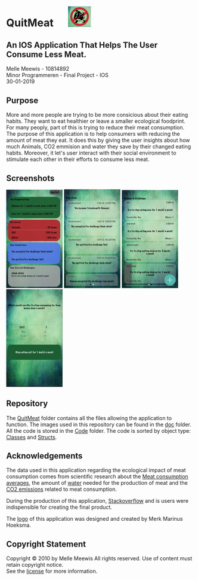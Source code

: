 # QuitMeat &nbsp;&nbsp;&nbsp;&nbsp; <img src="/doc/icon.png" width="12%" height="12%"/>
## An IOS Application That Helps The User Consume Less Meat.
Melle Meewis - 10814892  
Minor Programmeren - Final Project - IOS  
30-01-2019

## Purpose
More and more people are trying to be more consicious about their eating habits. They want to eat healthier or leave a smaller ecological foodprint. For many peoply, part of this is trying to reduce their meat consumption. The purpose of this application is to help consumers with reducing the amount of meat they eat. It does this by giving the user insights about how much Animals, CO2 emmision and water they save by their changed eating habits. Moreover, it let's user interact with their social environment to stimulate each other in their efforts to consume less meat.

## Screenshots
<img src="/doc/HomeScreen.png" width="30%" height="80%"/> <img src="/doc/SocialFeedScreen.png" width="30%" height="80%"/> <img src="/doc/ChooseChallengeScreen.png" width="30%" height="80%"/> <img src="/doc/NewStopScreen.png" width="30%" height="80%"/>

## Repository
The [QuitMeat](https://github.com/mellemeewis/final-project/tree/master/QuitMeat) folder contains all the files allowing the application to function. The images used in this repository can be found in the [doc](https://github.com/mellemeewis/final-project/tree/master/doc) folder. All the code is stored in the [Code](https://github.com/mellemeewis/final-project/tree/master/QuitMeat/QuitMeat/Code) folder. The code is sorted by object type: [Classes](https://github.com/mellemeewis/final-project/tree/master/QuitMeat/QuitMeat/Code/Classes) and [Structs](https://github.com/mellemeewis/final-project/tree/master/QuitMeat/QuitMeat/Code/Structs).

## Acknowledgements
The data used in this application regarding the ecological impact of meat consumption comes from scientific research about the [Meat consumption averages](https://www.milieucentraal.nl/milieubewust-eten/vlees-vis-of-vega/), the amount of [water](https://www.voedingscentrum.nl/encyclopedie/watergebruik.aspx) needed for the production of meat and the [CO2 emissions](https://www.rvo.nl/sites/default/files/2014/05/energie-en-klimaat-in-de-agrosectoren.pdf) related to meat consumption.  

During the production of this application, [Stackoverflow](https://stackoverflow.com) and is users were indispensible for creating the final product.

The [logo](https://github.com/mellemeewis/final-project/blob/master/doc/icon.png) of this application was designed and created by Merk Marinus Hoeksma.

## Copyright Statement
Copyright © 2010 by Melle Meewis
All rights reserved. Use of content must retain copyright notice.  
See the [license](https://github.com/mellemeewis/final-project/blob/master/doc/icon.png) for more information.
